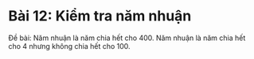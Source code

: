 # Bài 12: Kiểm tra năm nhuận 
Đề bài: 
Năm nhuận là năm chia hết cho 400.
Năm nhuận là năm chia hết cho 4 nhưng không chia hết cho 100.

